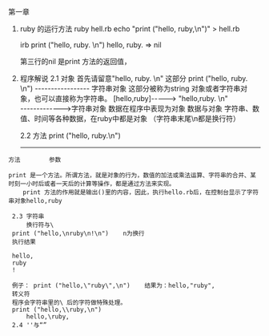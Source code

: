 第一章

  1. ruby 的运行方法
      ruby  hell.rb 
      echo "print ("hello, ruby,\n")" > hell.rb 
      
      irb 
      print ("hello, ruby. \n")
      hello, ruby. 
      => nil

      第三行的nil 是print 方法的返回值，

  2. 程序解说
    2.1 对象
     首先请留意"hello, ruby. \n" 这部分
     print ("hello, ruby. \n")
            ----------------- 字符串对象
	    这部分被称为string 对象或者字符串对象，也可以直接称为字符串。 
     [hello,ruby]-----> "hello,ruby. \n"   
                         ------------->字符串对象
		  数据在程序中表现为对象
     数据与对象
         字符串、数值、时间等各种数据，在ruby中都是对象
	 （字符串末尾\n都是换行符）
       
     2.2 方法
        print ("hello, ruby.\n")
        -----  ----------------
	方法        参数

	print 是一个方法。所谓方法，就是对象的行为，数值的加法或乘法运算、字符串的合并、某时刻一小时后或者一天后的计算等操作，都是通过方法来实现。
        print 方法的作用就是输出()里的内容，因此，执行hello.rb后，在控制台显示了字符串对象hello,ruby 
     
     2.3 字符串
         换行符与\
	 print ("hello,\nruby\n!\n")    n为换行
	 执行结果

	 hello,
	 ruby
	 !
         
	 例子： print ("hello,\"ruby\",\n")    结果为：hello,"ruby", 
	 转义符 
	 程序会字符串里的\ 后的字符做特殊处理。
	 print ("hello,\\ruby,\n")
         hello,\ruby, 
     2.4 ''与“” 
          
      
       
